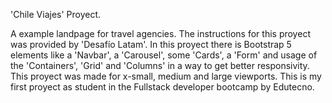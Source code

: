 'Chile Viajes' Proyect.

A example landpage for travel agencies.
The instructions for this proyect was provided by 'Desafío Latam'.
In this proyect there is Bootstrap 5 elements like a 'Navbar', a 'Carousel', some 'Cards', a 'Form' and usage of the 'Containers', 'Grid' and 'Columns' in a way to get better responsivity.
This proyect was made for x-small, medium and large viewports.
This is my first proyect as student in the Fullstack developer bootcamp by Edutecno.